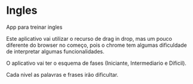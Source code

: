 Ingles
======

App para treinar ingles

Este aplicativo vai utilizar o recurso de drag in drop, mas um pouco diferente do browser no começo, pois o chrome tem algumas dificuldade de interpretar algumas funcionalidades.

O aplicativo vai ter o esquema de fases (Iniciante, Intermediario e Dificil).

Cada nivel as palavras e frases irão dificultar.
